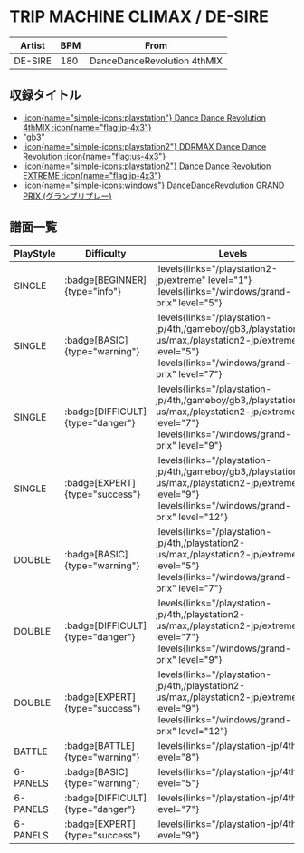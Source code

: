 # TRIP MACHINE CLIMAX / DE-SIRE

|Artist|BPM|From|
|------|---|----|
|DE-SIRE|180|DanceDanceRevolution 4thMIX|

## 収録タイトル

- [:icon{name="simple-icons:playstation"} Dance Dance Revolution 4thMIX :icon{name="flag:jp-4x3"}](/playstation-jp/4th)
- "gb3"
- [:icon{name="simple-icons:playstation2"} DDRMAX Dance Dance Revolution :icon{name="flag:us-4x3"}](/playstation2-us/max)
- [:icon{name="simple-icons:playstation2"} Dance Dance Revolution EXTREME :icon{name="flag:jp-4x3"}](/playstation2-jp/extreme)
- [:icon{name="simple-icons:windows"} DanceDanceRevolution GRAND PRIX (グランプリプレー)](/windows/grand-prix)

## 譜面一覧

|PlayStyle|Difficulty|Levels|Notes|Movie|
|---------|----------|------|-----|-----|
|SINGLE| :badge[BEGINNER]{type="info"}| :levels{links="/playstation2-jp/extreme" level="1"} :levels{links="/windows/grand-prix" level="5"}|114/0||
|SINGLE| :badge[BASIC]{type="warning"}| :levels{links="/playstation-jp/4th,/gameboy/gb3,/playstation2-us/max,/playstation2-jp/extreme" level="5"} :levels{links="/windows/grand-prix" level="7"}|195/0||
|SINGLE| :badge[DIFFICULT]{type="danger"}| :levels{links="/playstation-jp/4th,/gameboy/gb3,/playstation2-us/max,/playstation2-jp/extreme" level="7"} :levels{links="/windows/grand-prix" level="9"}|275/0||
|SINGLE| :badge[EXPERT]{type="success"}| :levels{links="/playstation-jp/4th,/gameboy/gb3,/playstation2-us/max,/playstation2-jp/extreme" level="9"} :levels{links="/windows/grand-prix" level="12"}|342/0||
|DOUBLE| :badge[BASIC]{type="warning"}| :levels{links="/playstation-jp/4th,/playstation2-us/max,/playstation2-jp/extreme" level="5"} :levels{links="/windows/grand-prix" level="7"}|211/0||
|DOUBLE| :badge[DIFFICULT]{type="danger"}| :levels{links="/playstation-jp/4th,/playstation2-us/max,/playstation2-jp/extreme" level="7"} :levels{links="/windows/grand-prix" level="9"}|273/0||
|DOUBLE| :badge[EXPERT]{type="success"}| :levels{links="/playstation-jp/4th,/playstation2-us/max,/playstation2-jp/extreme" level="9"} :levels{links="/windows/grand-prix" level="12"}|338/0||
|BATTLE| :badge[BATTLE]{type="warning"}| :levels{links="/playstation-jp/4th" level="8"}|||
|6-PANELS| :badge[BASIC]{type="warning"}| :levels{links="/playstation-jp/4th" level="5"}|218/0||
|6-PANELS| :badge[DIFFICULT]{type="danger"}| :levels{links="/playstation-jp/4th" level="7"}|284/0||
|6-PANELS| :badge[EXPERT]{type="success"}| :levels{links="/playstation-jp/4th" level="9"}|332/0||
